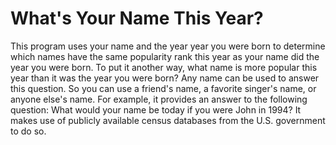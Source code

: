 # What's Your Name This Year?
This program uses your name and the year year you were born to determine which names have the same popularity rank this year as your name did the year you were born. To put it another way, what name is more popular this year than it was the year you were born? Any name can be used to answer this question. So you can use a friend's name, a favorite singer's name, or anyone else's name. For example, it provides an answer to the following question: What would your name be today if you were John in 1994? It makes use of publicly available census databases from the U.S. government to do so.
